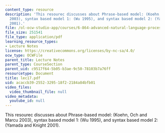 ```yaml
---
content_type: resource
description: 'This resourec discusses about Phrase-based model: (Koehn, Och and Marcu
  2003), syntax based model 1: (Wu 1995), and syntax based model 2: (Yamada and Knight
  2001).'
file: /ol-ocw-studio-app/courses/6-864-advanced-natural-language-processing-fall-2005/acaccb392552329518f22184a84bfb01_lec17.pdf
file_size: 251541
file_type: application/pdf
learning_resource_types:
- Lecture Notes
license: https://creativecommons.org/licenses/by-nc-sa/4.0/
ocw_type: OCWFile
parent_title: Lecture Notes
parent_type: CourseSection
parent_uid: c9517f64-5b05-b3ae-9c50-78103b7a76ff
resourcetype: Document
title: lec17.pdf
uid: acaccb39-2552-3295-18f2-2184a84bfb01
video_files:
  video_thumbnail_file: null
video_metadata:
  youtube_id: null
---
```

This resourec discusses about Phrase-based model: (Koehn, Och and Marcu 2003), syntax based model 1: (Wu 1995), and syntax based model 2: (Yamada and Knight 2001).